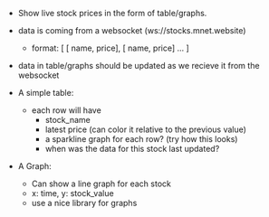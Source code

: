 - Show live stock prices in the form of table/graphs.
- data is coming from a websocket (ws://stocks.mnet.website)
  - format: [ [ name, price], [ name, price] … ]

- data in table/graphs should be updated as we recieve it from the websocket

- A simple table:
  - each row will have
    - stock_name
    - latest price (can color it relative to the previous value)
    - a sparkline graph for each row? (try how this looks)
    - when was the data for this stock last updated?

- A Graph:
  - Can show a line graph for each stock
  - x: time, y: stock_value
  - use a nice library for graphs

